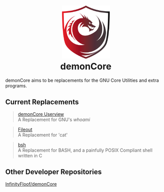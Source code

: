 <h1 align=center> <img src="docs/demonCoreLogo.png" width=150px> </br> demonCore</h1>

demonCore aims to be replacements for the GNU Core Utilities and extra programs.

## Current Replacements
> [demonCore Userview](core/userview) \
> A Replacement for GNU's *whoami*

> [Fileout](core/fileout) \
> A Replacement for 'cat'

> [bsh](core/bsh) \
> A Replacement for BASH, and a painfully POSIX Compliant shell written in C

## Other Developer Repositories
[InfinityFloof/demonCore](https://github.com/InfinityFloof/demonCore)
